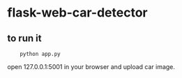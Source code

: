 # flask-web-car-detector

## to run it

        python app.py


open 127.0.0.1:5001 in your browser and upload car image.